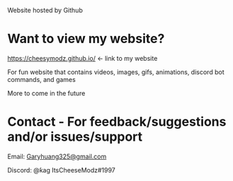 Website hosted by Github

# Want to view my website?
https://cheesymodz.github.io/ <- link to my website

For fun website that contains videos, images, gifs, animations, discord bot commands, and games

More to come in the future

# Contact - For feedback/suggestions and/or issues/support
Email: Garyhuang325@gmail.com

Discord: @ƙag ItsCheeseModz#1997
